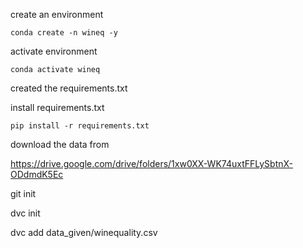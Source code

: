 create an environment
``` conda prompt
conda create -n wineq -y
```

activate environment
``` conda prompt
conda activate wineq
```
created the requirements.txt

install requirements.txt
``` conda prompt
pip install -r requirements.txt
```

download the data from 

https://drive.google.com/drive/folders/1xw0XX-WK74uxtFFLySbtnX-ODdmdK5Ec

git init

dvc init

dvc add data_given/winequality.csv


